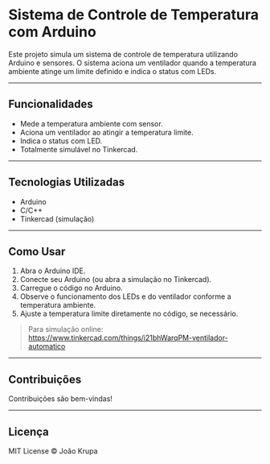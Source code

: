 # Sistema de Controle de Temperatura com Arduino

Este projeto simula um sistema de controle de temperatura utilizando Arduino e sensores. O sistema aciona um ventilador quando a temperatura ambiente atinge um limite definido e indica o status com LEDs.

---

## Funcionalidades

- Mede a temperatura ambiente com sensor.
- Aciona um ventilador ao atingir a temperatura limite.
- Indica o status com LED.
- Totalmente simulável no Tinkercad.

---

## Tecnologias Utilizadas

- Arduino
- C/C++
- Tinkercad (simulação)

---

## Como Usar

1. Abra o Arduino IDE.
2. Conecte seu Arduino (ou abra a simulação no Tinkercad).
3. Carregue o código no Arduino.
4. Observe o funcionamento dos LEDs e do ventilador conforme a temperatura ambiente.
5. Ajuste a temperatura limite diretamente no código, se necessário.

> Para simulação online: https://www.tinkercad.com/things/i21bhWarqPM-ventilador-automatico

---

## Contribuições

Contribuições são bem-vindas!  

---

## Licença

MIT License © João Krupa
